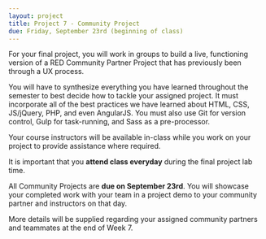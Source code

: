 ```yaml
---
layout: project
title: Project 7 - Community Project
due: Friday, September 23rd (beginning of class)
---
```


For your final project, you will work in groups to build a live, functioning version of a RED Community Partner Project that has previously been through a UX process.

You will have to synthesize everything you have learned throughout the semester to best decide how to tackle your assigned project. It must incorporate all of the best practices we have learned about HTML, CSS, JS/jQuery, PHP, and even AngularJS. You must also use Git for version control, Gulp for task-running, and Sass as a pre-processor.

Your course instructors will be available in-class while you work on your project to provide assistance where required.

It is important that you **attend class everyday** during the final project lab time.

All Community Projects are **due on September 23rd**. You will showcase your completed work with your team in a project demo to your community partner and instructors on that day.

More details will be supplied regarding your assigned community partners and teammates at the end of Week 7.
